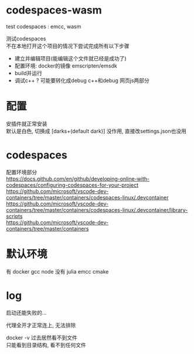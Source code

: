 # codespaces-wasm
test codespaces : emcc, wasm

测试codespaces  
不在本地打开这个项目的情况下尝试完成所有以下步骤  
+ 建立并编辑项目(能编辑这个文件就已经是成功了)
+ 配置环境: docker的镜像 emscripten/emsdk
+ build并运行
+ 调试c++ ? 可能要转化成debug c++和debug 网页js两部分

# 配置

安插件就正常安装  
默认是白色, 切换成 [darks+(default dark)] 没作用, 直接改settings.json也没用

# codespaces

配置环境部分  
https://docs.github.com/en/github/developing-online-with-codespaces/configuring-codespaces-for-your-project  
https://github.com/microsoft/vscode-dev-containers/tree/master/containers/codespaces-linux/.devcontainer  
https://github.com/microsoft/vscode-dev-containers/tree/master/containers/codespaces-linux/.devcontainer/library-scripts  
https://github.com/microsoft/vscode-dev-containers/tree/master/containers  

# 默认环境

有 docker gcc node 
没有 julia emcc cmake

# log

启动还能失败的...

代理全开才正常连上, 无法排除

docker -v 过去居然看不到文件  
只能看到目录结构, 看不到任何文件
